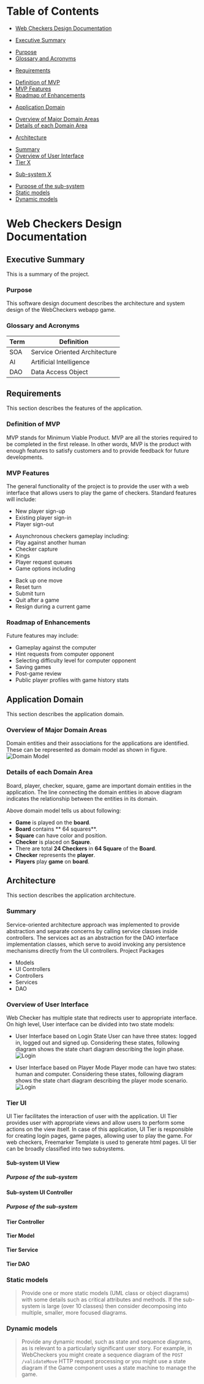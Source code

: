 # Table of Contents
- [Web Checkers Design Documentation](#project-design-documentation)
* [Executive Summary](#executive-summary)
+ [Purpose](#purpose)
+ [Glossary and Acronyms](#glossary-and-acronyms)
* [Requirements](#requirements)
+ [Definition of MVP](#definition-of-mvp)
+ [MVP Features](#mvp-features)
+ [Roadmap of Enhancements](#roadmap-of-enhancements)
* [Application Domain](#application-domain)
+ [Overview of Major Domain Areas](#overview-of-major-domain-areas)
+ [Details of each Domain Area](#details-of-each-domain-area)
* [Architecture](#architecture)
+ [Summary](#summary)
+ [Overview of User Interface](#overview-of-user-interface)
+ [Tier X](#tier-x)
* [Sub-system X](#sub-system-x)
+ [Purpose of the sub-system](#purpose-of-the-sub-system)
+ [Static models](#static-models)
+ [Dynamic models](#dynamic-models)

# Web Checkers Design Documentation

## Executive Summary

This is a summary of the project.

### Purpose
This   software   design   document   describes   the   architecture   and   system   design   of   the   WebCheckers webapp   game.

### Glossary and Acronyms

| Term | Definition |
|------|------------|
| SOA | Service Oriented Architecture|
| AI | Artificial Intelligence |
| DAO | Data Access Object |


## Requirements

This section describes the features of the application.

### Definition of MVP
MVP stands for Minimum Viable Product. MVP are all the stories required to be completed in the first release. In other words, MVP is the product with enough features to satisfy customers and to provide feedback for future developments.

### MVP Features
The   general   functionality   of   the   project   is   to   provide   the   user   with   a   web   interface   that   allows users   to   play   the   game   of   checkers.   Standard   features   will   include:

* New   player   sign-up
* Existing   player   sign-in
* Player   sign-out
- Asynchronous   checkers   gameplay   including:
- Play   against   another   human
- Checker capture
- Kings
- Player   request   queues
- Game   options   including
* Back   up   one   move
* Reset   turn
* Submit   turn
* Quit   after   a   game
* Resign   during   a   current   game

### Roadmap of Enhancements
Future   features   may   include:

* Gameplay   against   the   computer
* Hint   requests   from   computer   opponent
* Selecting   difficulty   level   for   computer   opponent
* Saving   games
* Post-game   review
* Public   player   profiles   with   game   history   stats


## Application Domain

This section describes the application domain.

### Overview of Major Domain Areas
Domain entities and their associations for the applications are identified. These can be represented as domain model as shown in figure.
![Domain Model](./images/domain_model.png)

### Details of each Domain Area
Board, player, checker, square, game are important domain entities in the application. The line connecting the domain entities in above diagram indicates the relationship between the entities in its domain.

Above domain model tells us about following:

* **Game** is played on the **board**.
* **Board** contains  ** 64 squares**.
* **Square** can have color and position.
* **Checker** is placed on **Sqaure**.
* There are total **24 Checkers** in **64 Square** of the **Board**.
* **Checker** represents the **player**.
* **Players** play **game** on **board**.


## Architecture

This section describes the application architecture.

### Summary
Service-oriented   architecture   approach   was   implemented   to   provide   abstraction   and separate   concerns   by   calling   service   classes   inside   controllers.   The   services   act   as   an abstraction   for   the   DAO   interface   implementation   classes,   which   serve   to   avoid   invoking any   persistence   mechanisms   directly   from   the   UI   controllers.
Project   Packages

* Models
* UI   Controllers
* Controllers
* Services
* DAO

### Overview of User Interface
Web Checker has multiple state that redirects user to appropriate interface. On high level, User interface can be divided into two state models:

* User Interface based on Login State
User can have three states: logged in, logged out and signed up. Considering these states, following diagram shows the state chart diagram describing the login phase.
![Login](./images/login.png)

* User Interface based on Player Mode
Player mode can have two states: human and computer. Considering these states, following diagram shows the state chart diagram describing the player mode scenario.
![Login](./images/player_mode.png)

### Tier UI

UI Tier facilitates the interaction of user with the application. UI Tier provides user with appropriate views and allow users to perform some actions on the view itself. In case of this application, UI Tier is responsible for creating login pages, game pages, allowing user to play the game. For web checkers, Freemarker Template is used to generate html pages. UI tier can be broadly classified into two subsystems.

#### Sub-system UI View
##### Purpose of the sub-system

#### Sub-system UI Controller
##### Purpose of the sub-system

#### Tier Controller
#### Tier Model
#### Tier Service
#### Tier DAO


### Static models
> Provide one or more static models (UML class or object diagrams) with some details such as critical attributes and methods.  If the sub-system is large (over 10 classes) then consider decomposing into multiple, smaller, more focused diagrams.

### Dynamic models
> Provide any dynamic model, such as state and sequence diagrams, as is relevant to a particularly significant user story.
> For example, in WebCheckers you might create a sequence diagram of the `POST /validateMove` HTTP request processing or you might use a state diagram if the Game component uses a state machine to manage the game.

